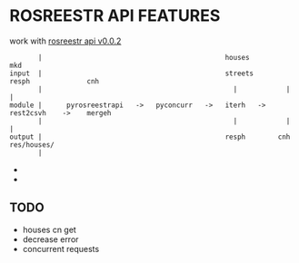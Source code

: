 # ROSREESTR API FEATURES

  work with [rosreestr api v0.0.2][1]
                 
           |    								         houses                          mkd
    input  |       						        		 streets      resph              cnh
           |    										   |			|                 |
    module |      pyrosreestrapi   ->   pyconcurr   ->   iterh   ->   rest2csvh    ->    mergeh
           |    										   |			|                 |
    output |       										 resph		  cnh				res/houses/	
		   |
  * 
  *
  
 [1]: https://rosreestr.ru/wps/PA_FCCLPGUMWPSPtalApp/ru.fccland.pgu.infoblock?param_infoblock_file_path=doc/doc_rest_online_2.doc&param_infoblock_name=cc_ib_open_data&ru.fccland.ibmportal.spring.portlet.dispatcher.DispatcherServiceServlet.directRequest=x&ru.fccland.ibmportal.spring.portlet.handler.BeanNameParameterHandlerMapping-PATH=/FileDownloaderController

## TODO

  * houses cn get
  * decrease error 
  * concurrent requests
  
  
  
